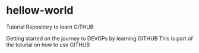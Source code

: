 # hellow-world
Tutorial Repository to learn GITHUB

Getting started on the journey to DEVOPs by learning GITHUB
This is part of the tuturial on how to use GITHUB
